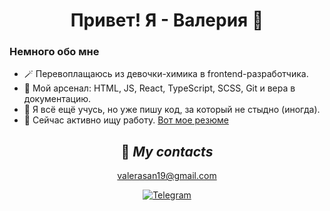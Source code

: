 <h1 align='center'>Привет! Я - Валерия 👋</h1>

### Немного обо мне

- 🪄 Перевоплащаюсь из девочки-химика в frontend-разработчика.
- 🔧 Мой арсенал: HTML, JS, React, TypeScript, SCSS, Git и вера в документацию.
- 👀 Я всё ещё учусь, но уже пишу код, за который не стыдно (иногда).
- 📎 Сейчас активно ищу работу. [Вот мое резюме](https://rostov.hh.ru/resume/a5bdce18ff0eecb2e40039ed1f35344b30414e 'hh.ru')

<h2 align='center'>📮 <em>My contacts</em></h2>
<p align="center">
  <a href="mailto:valerasan19@gmail.com">valerasan19@gmail.com</a>
</p>

<p align="center">
  <a href="https://t.me/Valery761">
    <img src="https://img.shields.io/badge/Telegram-2CA5E0?style=for-the-badge&logo=telegram&logoColor=white" alt="Telegram">
  </a>
</p>


<!--
**ValeriiaU/ValeriiaU** is a ✨ _special_ ✨ repository because its `README.md` (this file) appears on your GitHub profile.

Here are some ideas to get you started:

- 🔭 I’m currently working on ...
- 🌱 I’m currently learning ...
- 👯 I’m looking to collaborate on ...
- 🤔 I’m looking for help with ...
- 💬 Ask me about ...
- 📫 How to reach me: ...
- 😄 Pronouns: ...
- ⚡ Fun fact: ...
-->
